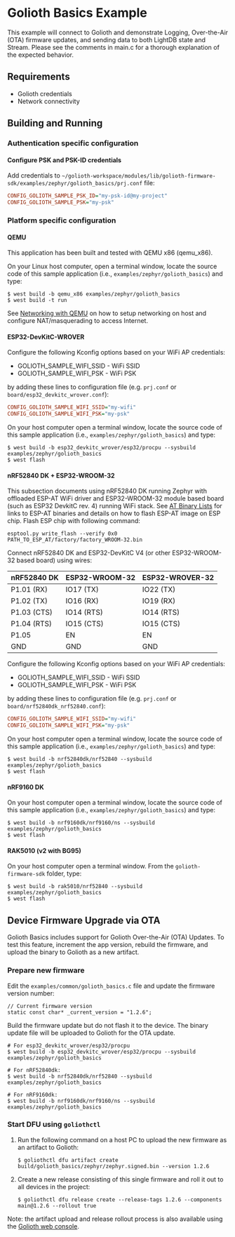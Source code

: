 # Golioth Basics Example

This example will connect to Golioth and demonstrate Logging, Over-the-Air (OTA)
firmware updates, and sending data to both LightDB state and Stream.
Please see the comments in main.c for a thorough explanation of the expected
behavior.

## Requirements

* Golioth credentials
* Network connectivity

## Building and Running

### Authentication specific configuration

#### Configure PSK and PSK-ID credentials

Add credentials to
``~/golioth-workspace/modules/lib/golioth-firmware-sdk/examples/zephyr/golioth_basics/prj.conf``
file:

``` cfg
CONFIG_GOLIOTH_SAMPLE_PSK_ID="my-psk-id@my-project"
CONFIG_GOLIOTH_SAMPLE_PSK="my-psk"
```

### Platform specific configuration

#### QEMU

This application has been built and tested with QEMU x86 (qemu_x86).

On your Linux host computer, open a terminal window, locate the source
code of this sample application (i.e., `examples/zephyr/golioth_basics`) and
type:

```console
$ west build -b qemu_x86 examples/zephyr/golioth_basics
$ west build -t run
```

See [Networking with
QEMU](https://docs.zephyrproject.org/3.3.0/connectivity/networking/qemu_setup.html)
on how to setup networking on host and configure NAT/masquerading to
access Internet.

#### ESP32-DevKitC-WROVER

Configure the following Kconfig options based on your WiFi AP
credentials:

- GOLIOTH_SAMPLE_WIFI_SSID  - WiFi SSID
- GOLIOTH_SAMPLE_WIFI_PSK   - WiFi PSK

by adding these lines to configuration file (e.g. `prj.conf` or
`board/esp32_devkitc_wrover.conf`):

```cfg
CONFIG_GOLIOTH_SAMPLE_WIFI_SSID="my-wifi"
CONFIG_GOLIOTH_SAMPLE_WIFI_PSK="my-psk"
```

On your host computer open a terminal window, locate the source code of
this sample application (i.e., `examples/zephyr/golioth_basics`) and
type:

```console
$ west build -b esp32_devkitc_wrover/esp32/procpu --sysbuild examples/zephyr/golioth_basics
$ west flash
```

#### nRF52840 DK + ESP32-WROOM-32

This subsection documents using nRF52840 DK running Zephyr with
offloaded ESP-AT WiFi driver and ESP32-WROOM-32 module based board (such
as ESP32 DevkitC rev. 4) running WiFi stack. See [AT Binary
Lists](https://docs.espressif.com/projects/esp-at/en/latest/AT_Binary_Lists/index.html)
for links to ESP-AT binaries and details on how to flash ESP-AT image on
ESP chip. Flash ESP chip with following command:

```console
esptool.py write_flash --verify 0x0 PATH_TO_ESP_AT/factory/factory_WROOM-32.bin
```

Connect nRF52840 DK and ESP32-DevKitC V4 (or other ESP32-WROOM-32 based
board) using wires:

| nRF52840 DK | ESP32-WROOM-32  | ESP32-WROVER-32 |
| ----------- | --------------- | ----------------|
| P1.01 (RX)  | IO17 (TX)       | IO22 (TX)       |
| P1.02 (TX)  | IO16 (RX)       | IO19 (RX)       |
| P1.03 (CTS) | IO14 (RTS)      | IO14 (RTS)      |
| P1.04 (RTS) | IO15 (CTS)      | IO15 (CTS)      |
| P1.05       | EN              | EN              |
| GND         | GND             | GND             |

Configure the following Kconfig options based on your WiFi AP
credentials:

* GOLIOTH_SAMPLE_WIFI_SSID - WiFi SSID
* GOLIOTH_SAMPLE_WIFI_PSK - WiFi PSK

by adding these lines to configuration file (e.g. `prj.conf` or
`board/nrf52840dk_nrf52840.conf`):

```cfg
CONFIG_GOLIOTH_SAMPLE_WIFI_SSID="my-wifi"
CONFIG_GOLIOTH_SAMPLE_WIFI_PSK="my-psk"
```

On your host computer open a terminal window, locate the source code of
this sample application (i.e., `examples/zephyr/golioth_basics`) and type:

```console
$ west build -b nrf52840dk/nrf52840 --sysbuild examples/zephyr/golioth_basics
$ west flash
```

#### nRF9160 DK

On your host computer open a terminal window, locate the source code of
this sample application (i.e., `examples/zephyr/golioth_basics`) and type:

```console
$ west build -b nrf9160dk/nrf9160/ns --sysbuild examples/zephyr/golioth_basics
$ west flash
```

#### RAK5010 (v2 with BG95)

On your host computer open a terminal window. From the
`golioth-firmware-sdk` folder, type:

```console
$ west build -b rak5010/nrf52840 --sysbuild examples/zephyr/golioth_basics
$ west flash
```

## Device Firmware Upgrade via OTA

Golioth Basics includes support for Golioth Over-the-Air (OTA) Updates.
To test this feature, increment the app version, rebuild the firmware,
and upload the binary to Golioth as a new artifact.

### Prepare new firmware

Edit the `examples/common/golioth_basics.c` file and update the firmware
version number:

```config
// Current firmware version
static const char* _current_version = "1.2.6";
```

Build the firmware update but do not flash it to the device. The binary
update file will be uploaded to Golioth for the OTA update.

```console
# For esp32_devkitc_wrover/esp32/procpu
$ west build -b esp32_devkitc_wrover/esp32/procpu --sysbuild examples/zephyr/golioth_basics

# For nRF52840dk:
$ west build -b nrf52840dk/nrf52840 --sysbuild examples/zephyr/golioth_basics

# For nRF9160dk:
$ west build -b nrf9160dk/nrf9160/ns --sysbuild examples/zephyr/golioth_basics
```

### Start DFU using `goliothctl`

1. Run the following command on a host PC to upload the new firmware as
   an artifact to Golioth:

    ```console
    $ goliothctl dfu artifact create build/golioth_basics/zephyr/zephyr.signed.bin --version 1.2.6
    ```

2. Create a new release consisting of this single firmware and roll it
out to all devices in the project:

    ```console
    $ goliothctl dfu release create --release-tags 1.2.6 --components main@1.2.6 --rollout true
    ```

Note: the artifact upload and release rollout process is also available
using the [Golioth web console](https://console.golioth.io).
